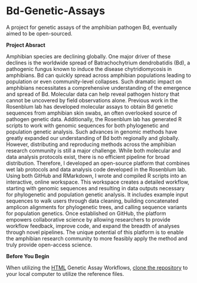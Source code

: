# Bd-Genetic-Assays
A project for genetic assays of the amphibian pathogen Bd, eventually aimed to be open-sourced.

**Project Absract**

Amphibian species are declining globally. One major driver of these declines is the worldwide spread of Batrachochytrium dendrobatidis (Bd), a pathogenic fungus known to induce the disease chytridiomycosis in amphibians. Bd can quickly spread across amphibian populations leading to population or even community-level collapses. Such dramatic impact on amphibians necessitates a comprehensive understanding of the emergence and spread of Bd. Molecular data can help reveal pathogen history that cannot be uncovered by field observations alone. Previous work in the Rosenblum lab has developed molecular assays to obtain Bd genetic sequences from amphibian skin swabs, an often overlooked source of pathogen genetic data. Additionally, the Rosenblum lab has generated R scripts to work with genomic sequences for both phylogenetic and population genetic analysis. Such advances in genomic methods have greatly expanded our understanding of Bd both regionally and globally. However, distributing and reproducing methods across the amphibian research community is still a major challenge. While both molecular and data analysis protocols exist, there is no efficient pipeline for broad distribution. Therefore, I developed an open-source platform that combines wet lab protocols and data analysis code developed in the Rosenblum lab. Using both GitHub and RMarkdown, I wrote and compiled R scripts into an interactive, online workspace. This workspace creates a detailed workflow, starting with genomic sequences and resulting in data outputs necessary for phylogenetic and population genetic analysis. It includes example input sequences to walk users through data cleaning, building concatenated amplicon alignments for phylogenetic trees, and calling sequence variants for population genetics. Once established on GitHub, the platform empowers collaborative science by allowing researchers to provide workflow feedback, improve code, and expand the breadth of analyses through novel pipelines. The unique potential of this platform is to enable the amphibian research community to more feasibly apply the method and truly provide open-access science.

**Before You Begin**

When utilizing the [HTML](https://hkania.github.io/Bd-Genetic-Assays/) Genetic Assay Workflows, [clone the repository](https://docs.github.com/en/github/creating-cloning-and-archiving-repositories/cloning-a-repository) to your local computer to utilize the reference files. 
